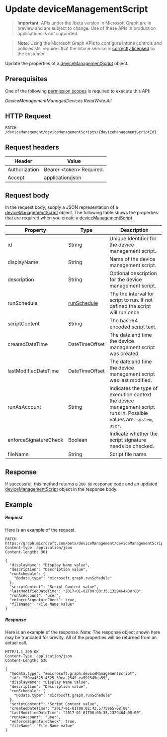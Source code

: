﻿# Update deviceManagementScript

> **Important**: APIs under the /beta version in Microsoft Graph are in preview and are subject to change. Use of these APIs in production applications is not supported.

> **Note:** Using the Microsoft Graph APIs to configure Intune controls and policies still requires that the Intune service is [correctly licensed](https://go.microsoft.com/fwlink/?linkid=839381) by the customer.

Update the properties of a [deviceManagementScript](../resources/intune_devices_devicemanagementscript.md) object.
## Prerequisites
One of the following [permission scopes](https://developer.microsoft.com/en-us/graph/docs/authorization/permission_scopes) is required to execute this API:

*DeviceManagementManagedDevices.ReadWrite.All*
## HTTP Request
<!-- {
  "blockType": "ignored"
}
-->
```http
PATCH /deviceManagement/deviceManagementScripts/{deviceManagementScriptId}
```

## Request headers
|Header|Value|
|---|---|
|Authorization|Bearer &lt;token&gt; Required.|
|Accept|application/json|

## Request body
In the request body, supply a JSON representation of a [deviceManagementScript](../resources/intune_devices_devicemanagementscript.md) object.
The following table shows the properties that are required when you create a [deviceManagementScript](../resources/intune_devices_devicemanagementscript.md).

|Property|Type|Description|
|---|---|---|
|id|String|Unique Identifier for the device management script.|
|displayName|String|Name of the device management script.|
|description|String|Optional description for the device management script.|
|runSchedule|[runSchedule](../resources/intune_devices_runschedule.md)|The the interval for script to run. If not defined the script will run once|
|scriptContent|String|The base64 encoded script text.|
|createdDateTime|DateTimeOffset|The date and time the device management script was created.|
|lastModifiedDateTime|DateTimeOffset|The date and time the device management script was last modified.|
|runAsAccount|String|Indicates the type of execution context the device management script runs in. Possible values are: `system`, `user`.|
|enforceSignatureCheck|Boolean|Indicate whether the script signature needs be checked.|
|fileName|String|Script file name.|

## Response

If successful, this method returns a `200 OK` response code and an updated [deviceManagementScript](../resources/intune_devices_devicemanagementscript.md) object in the response body.

## Example

##### Request

Here is an example of the request.
```http
PATCH https://graph.microsoft.com/beta/deviceManagement/deviceManagementScripts/{deviceManagementScriptId}
Content-type: application/json
Content-length: 361

{
  "displayName": "Display Name value",
  "description": "Description value",
  "runSchedule": {
    "@odata.type": "microsoft.graph.runSchedule"
  },
  "scriptContent": "Script Content value",
  "lastModifiedDateTime": "2017-01-01T00:00:35.1329464-08:00",
  "runAsAccount": "user",
  "enforceSignatureCheck": true,
  "fileName": "File Name value"
}
```

##### Response

Here is an example of the response. Note: The response object shown here may be truncated for brevity. All of the properties will be returned from an actual call.
```http
HTTP/1.1 200 OK
Content-Type: application/json
Content-Length: 530

{
  "@odata.type": "#microsoft.graph.deviceManagementScript",
  "id": "59ea4525-4525-59ea-2545-ea592545ea59",
  "displayName": "Display Name value",
  "description": "Description value",
  "runSchedule": {
    "@odata.type": "microsoft.graph.runSchedule"
  },
  "scriptContent": "Script Content value",
  "createdDateTime": "2017-01-01T00:02:43.5775965-08:00",
  "lastModifiedDateTime": "2017-01-01T00:00:35.1329464-08:00",
  "runAsAccount": "user",
  "enforceSignatureCheck": true,
  "fileName": "File Name value"
}
```



